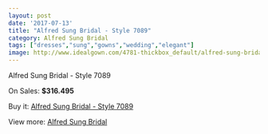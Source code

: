 ```yaml
---
layout: post
date: '2017-07-13'
title: "Alfred Sung Bridal - Style 7089"
category: Alfred Sung Bridal
tags: ["dresses","sung","gowns","wedding","elegant"]
image: http://www.idealgown.com/4781-thickbox_default/alfred-sung-bridal-style-7089.jpg
---
```

Alfred Sung Bridal - Style 7089

On Sales: **$316.495**
<a href="https://www.idealgown.com/en/alfred-sung-bridal/2154-alfred-sung-bridal-style-7089.html"><amp-img layout="responsive" width="600" height="600" src="//www.idealgown.com/4781-thickbox_default/alfred-sung-bridal-style-7089.jpg" alt="Alfred Sung Bridal - Style 7089 0" /></a>
<a href="https://www.idealgown.com/en/alfred-sung-bridal/2154-alfred-sung-bridal-style-7089.html"><amp-img layout="responsive" width="600" height="600" src="//www.idealgown.com/4782-thickbox_default/alfred-sung-bridal-style-7089.jpg" alt="Alfred Sung Bridal - Style 7089 1" /></a>

Buy it: [Alfred Sung Bridal - Style 7089](https://www.idealgown.com/en/alfred-sung-bridal/2154-alfred-sung-bridal-style-7089.html "Alfred Sung Bridal - Style 7089")

View more: [Alfred Sung Bridal](https://www.idealgown.com/en/30-alfred-sung-bridal "Alfred Sung Bridal")